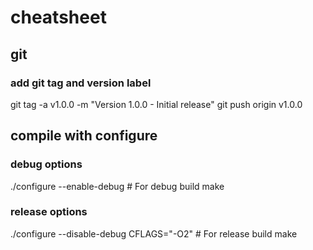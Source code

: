 # cheatsheet
## git
### add git tag and version label
  git tag -a v1.0.0 -m "Version 1.0.0 - Initial release"
  git push origin v1.0.0
## compile with configure
### debug options 
  ./configure --enable-debug  # For debug build
    make
### release options
  ./configure --disable-debug CFLAGS="-O2"  # For release build
  make


